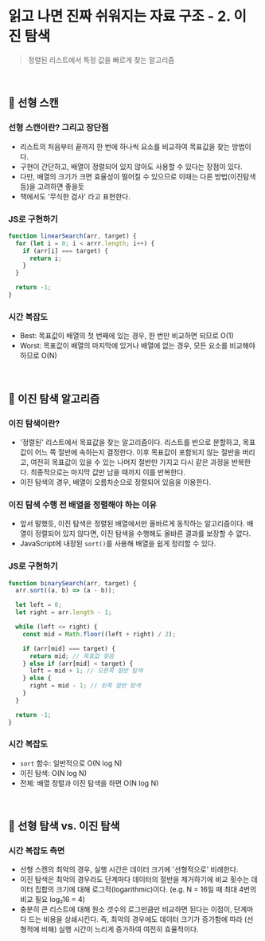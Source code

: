 # 읽고 나면 진짜 쉬워지는 자료 구조 - 2. 이진 탐색

> 정렬된 리스트에서 특정 값을 빠르게 찾는 알고리즘

<br/>

## 🔖 선형 스캔

### 선형 스캔이란? 그리고 장단점

- 리스트의 처음부터 끝까지 한 번에 하나씩 요소를 비교하여 목표값을 찾는 방법이다.
- 구현이 간단하고, 배열이 정렬되어 있지 않아도 사용할 수 있다는 장점이 있다.
- 다만, 배열의 크기가 크면 효율성이 떨어질 수 있으므로 이때는 다른 방법(이진탐색 등)을 고려하면 좋을듯
- 책에서도 '무식한 검사' 라고 표현한다.

### JS로 구현하기

```javascript
function linearSearch(arr, target) {
  for (let i = 0; i < arrr.length; i++) {
    if (arr[i] === target) {
      return i;
    }
  }

  return -1;
}
```

### 시간 복잡도

- Best: 목표값이 배열의 첫 번째에 있는 경우, 한 번만 비교하면 되므로 O(1)
- Worst: 목표값이 배열의 마지막에 있거나 배열에 없는 경우, 모든 요소를 비교해야 하므로 O(N)

<br/>

## 🔖 이진 탐색 알고리즘

### 이진 탐색이란?

- '정렬된' 리스트에서 목표값을 찾는 알고리즘이다. 리스트를 반으로 분할하고, 목표값이 어느 쪽 절반에 속하는지 결정한다. 이후 목표값이 포함되지 않는 절반을 버리고, 여전히 목표값이 있을 수 있는 나머지 절반만 가지고 다시 같은 과정을 반복한다. 최종적으로는 마지막 값만 남을 때까지 이를 반복한다.
- 이진 탐색의 경우, 배열이 오름차순으로 정렬되어 있음을 이용한다.

### 이진 탐색 수행 전 배열을 정렬해야 하는 이유

- 앞서 말했듯, 이진 탐색은 정렬된 배열에서만 올바르게 동작하는 알고리즘이다. 배열이 정렬되어 있지 않다면, 이진 탐색을 수행해도 올바른 결과를 보장할 수 없다.
- JavaScript에 내장된 `sort()`를 사용해 배열을 쉽게 정리할 수 있다.

### JS로 구현하기

```javascript
function binarySearch(arr, target) {
  arr.sort((a, b) => (a - b));

  let left = 0;
  let right = arr.length - 1;

  while (left <= right) {
    const mid = Math.floor((left + right) / 2);

    if (arr[mid] === target) {
      return mid; // 목표값 찾음
    } else if (arr[mid] < target) {
      left = mid + 1; // 오른쪽 절반 탐색
    } else {
      right = mid - 1; // 왼쪽 절반 탐색
    }
  }

  return -1;
}
```

### 시간 복잡도

- `sort` 함수: 일반적으로 O(N log N)
- 이진 탐색: O(N log N)
- 전체: 배열 정렬과 이진 탐색을 하면 O(N log N)

<br/>

## 🔖 선형 탐색 vs. 이진 탐색

### 시간 복잡도 측면

- 선형 스캔의 최악의 경우, 실행 시간은 데이터 크기에 '선형적으로' 비례한다.
- 이진 탐색은 최악의 경우라도 단계마다 데이터의 절반을 제거하기에 비교 횟수는 데이터 집합의 크기에 대해 로그적(logarithmic)이다. (e.g. N = 16일 때 최대 4번의 비교 필요 log₂16 = 4)
- 충분히 큰 리스트에 대해 원소 갯수의 로그만큼만 비교하면 된다는 이점이, 단계마다 드는 비용을 상쇄시킨다. 즉, 최악의 경우에도 데이터 크기가 증가함에 따라 (선형적에 비해) 실행 시간이 느리게 증가하여 여전히 효율적이다.
